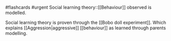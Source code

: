 #flashcards #urgent
Social learning theory::[[Behaviour]] observed is modelled.
<!--SR:!2023-11-08,4,270-->
Social learning theory is proven through the [[Bobo doll experiment]]. Which explains [[Aggression|aggressive]] [[behaviour]] as learned through parents modelling.